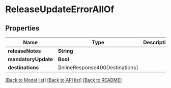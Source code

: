 # ReleaseUpdateErrorAllOf

## Properties
Name | Type | Description | Notes
------------ | ------------- | ------------- | -------------
**releaseNotes** | **String** |  | [optional] 
**mandatoryUpdate** | **Bool** |  | [optional] 
**destinations** | [InlineResponse400Destinations] |  | [optional] 

[[Back to Model list]](../README.md#documentation-for-models) [[Back to API list]](../README.md#documentation-for-api-endpoints) [[Back to README]](../README.md)



